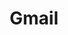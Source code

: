 ---
blog: https://www.blog.google/products/gmail/
facebook: https://www.facebook.com/Gmail/
logohandle: gmail
sort: gmail
title: Gmail
twitter: gmail
website: https://www.gmail.com/
wikipedia: https://en.wikipedia.org/wiki/Gmail
---